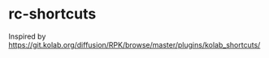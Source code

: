 rc-shortcuts
=========

Inspired by https://git.kolab.org/diffusion/RPK/browse/master/plugins/kolab_shortcuts/
